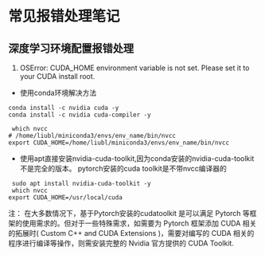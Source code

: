# 常见报错处理笔记

## 深度学习环境配置报错处理
1. OSError: CUDA_HOME environment variable is not set. Please set it to your CUDA install root.

- 使用conda环境解决方法

```shell
conda install -c nvidia cuda -y
conda install -c nvidia cuda-compiler -y

 which nvcc
# /home/liubl/miniconda3/envs/env_name/bin/nvcc
export CUDA_HOME=/home/liubl/miniconda3/envs/env_name/bin/nvcc
```
- 使用apt直接安装nvidia-cuda-toolkit,因为conda安装的nvidia-cuda-toolkit不是完全的版本。
pytorch安装的cuda toolkit是不带nvcc编译器的
```shell
 sudo apt install nvidia-cuda-toolkit -y
 which nvcc
export CUDA_HOME=/usr/local/cuda
```
注：
在大多数情况下，基于Pytorch安装的cudatoolkit 是可以满足 Pytorch 等框架的使用需求的。但对于一些特殊需求，如需要为 Pytorch 框架添加 CUDA 相关的拓展时( Custom C++ and CUDA Extensions )，需要对编写的 CUDA 相关的程序进行编译等操作，则需安装完整的 Nvidia 官方提供的 CUDA Toolkit.
